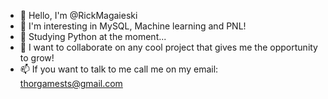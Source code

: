 - 👋 Hello, I'm @RickMagaieski
- 👀 I'm interesting in MySQL, Machine learning and PNL!
- 🌱 Studying Python at the moment...
- 💞️ I want to collaborate on any cool project that gives me the opportunity to grow!
- 📫 If you want to talk to me call me on my email: thorgamests@gmail.com

<!---
RickMagaieski/RickMagaieski is a ✨ special ✨ repository because its `README.md` (this file) appears on your GitHub profile.
You can click the Preview link to take a look at your changes.
--->
